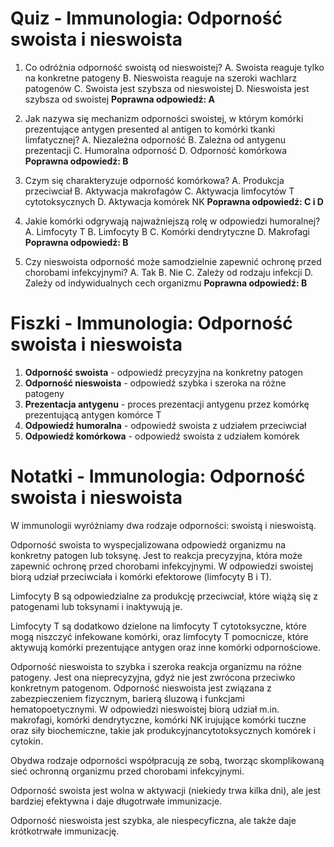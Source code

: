  # Quiz - Immunologia: Odporność swoista i nieswoista

1. Co odróżnia odporność swoistą od nieswoistej?
   A. Swoista reaguje tylko na konkretne patogeny
   B. Nieswoista reaguje na szeroki wachlarz patogenów
   C. Swoista jest szybsza od nieswoistej
   D. Nieswoista jest szybsza od swoistej
   **Poprawna odpowiedź: A**

2. Jak nazywa się mechanizm odporności swoistej, w którym komórki prezentujące antygen presented al antigen to komórki tkanki limfatycznej?
   A. Niezależna odporność
   B. Zależna od antygenu prezentacji
   C. Humoralna odporność
   D. Odporność komórkowa
   **Poprawna odpowiedź: B**

3. Czym się charakteryzuje odporność komórkowa?
   A. Produkcja przeciwciał
   B. Aktywacja makrofagów
   C. Aktywacja limfocytów T cytotoksycznych
   D. Aktywacja komórek NK
   **Poprawna odpowiedź: C i D**

4. Jakie komórki odgrywają najważniejszą rolę w odpowiedzi humoralnej?
   A. Limfocyty T
   B. Limfocyty B
   C. Komórki dendrytyczne
   D. Makrofagi
   **Poprawna odpowiedź: B**

5. Czy nieswoista odporność może samodzielnie zapewnić ochronę przed chorobami infekcyjnymi?
   A. Tak
   B. Nie
   C. Zależy od rodzaju infekcji
   D. Zależy od indywidualnych cech organizmu
   **Poprawna odpowiedź: B**

# Fiszki - Immunologia: Odporność swoista i nieswoista

1. **Odporność swoista** - odpowiedź precyzyjna na konkretny patogen
2. **Odporność nieswoista** - odpowiedź szybka i szeroka na różne patogeny
3. **Prezentacja antygenu** - proces prezentacji antygenu przez komórkę prezentującą antygen komórce T
4. **Odpowiedź humoralna** - odpowiedź swoista z udziałem przeciwciał
5. **Odpowiedź komórkowa** - odpowiedź swoista z udziałem komórek

# Notatki - Immunologia: Odporność swoista i nieswoista

W immunologii wyróżniamy dwa rodzaje odporności: swoistą i nieswoistą.

Odporność swoista to wyspecjalizowana odpowiedź organizmu na konkretny patogen lub toksynę. Jest to reakcja precyzyjna, która może zapewnić ochronę przed chorobami infekcyjnymi. W odpowiedzi swoistej biorą udział przeciwciała i komórki efektorowe (limfocyty B i T).

Limfocyty B są odpowiedzialne za produkcję przeciwciał, które wiążą się z patogenami lub toksynami i inaktywują je.

Limfocyty T są dodatkowo dzielone na limfocyty T cytotoksyczne, które mogą niszczyć infekowane komórki, oraz limfocyty T pomocnicze, które aktywują komórki prezentujące antygen oraz inne komórki odpornościowe.

Odporność nieswoista to szybka i szeroka reakcja organizmu na różne patogeny. Jest ona nieprecyzyjna, gdyż nie jest zwrócona przeciwko konkretnym patogenom. Odporność nieswoista jest związana z zabezpieczeniem fizycznym, barierą śluzową i funkcjami hematopoetycznymi. W odpowiedzi nieswoistej biorą udział m.in. makrofagi, komórki dendrytyczne, komórki NK irujujące komórki tuczne oraz siły biochemiczne, takie jak produkcyjnancytotoksycznych komórek i cytokin.

Obydwa rodzaje odporności współpracują ze sobą, tworząc skomplikowaną sieć ochronną organizmu przed chorobami infekcyjnymi.

Odporność swoista jest wolna w aktywacji (niekiedy trwa kilka dni), ale jest bardziej efektywna i daje długotrwałe immunizacje.

Odporność nieswoista jest szybka, ale niespecyficzna, ale także daje krótkotrwałe immunizację.